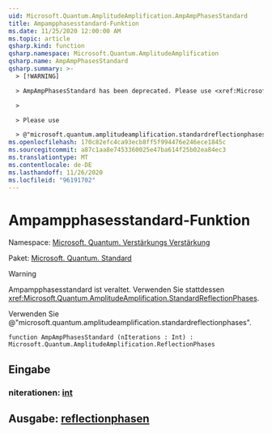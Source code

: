 ```yaml
---
uid: Microsoft.Quantum.AmplitudeAmplification.AmpAmpPhasesStandard
title: Ampampphasesstandard-Funktion
ms.date: 11/25/2020 12:00:00 AM
ms.topic: article
qsharp.kind: function
qsharp.namespace: Microsoft.Quantum.AmplitudeAmplification
qsharp.name: AmpAmpPhasesStandard
qsharp.summary: >-
  > [!WARNING]

  > AmpAmpPhasesStandard has been deprecated. Please use <xref:Microsoft.Quantum.AmplitudeAmplification.StandardReflectionPhases> instead.

  >

  > Please use

  > @"microsoft.quantum.amplitudeamplification.standardreflectionphases".
ms.openlocfilehash: 170c82efc4ca93ecb8ff5f994476e246ece1845c
ms.sourcegitcommit: a87c1aa8e7453360025e47ba614f25b02ea84ec3
ms.translationtype: MT
ms.contentlocale: de-DE
ms.lasthandoff: 11/26/2020
ms.locfileid: "96191702"
---
```

# <a name="ampampphasesstandard-function"></a>Ampampphasesstandard-Funktion

Namespace: [Microsoft. Quantum. Verstärkungs Verstärkung](xref:Microsoft.Quantum.AmplitudeAmplification)

Paket: [Microsoft. Quantum. Standard](https://nuget.org/packages/Microsoft.Quantum.Standard)


> [!WARNING]
> Ampampphasesstandard ist veraltet. Verwenden Sie stattdessen <xref:Microsoft.Quantum.AmplitudeAmplification.StandardReflectionPhases>.
>
> Verwenden Sie @"microsoft.quantum.amplitudeamplification.standardreflectionphases".



```qsharp
function AmpAmpPhasesStandard (nIterations : Int) : Microsoft.Quantum.AmplitudeAmplification.ReflectionPhases
```


## <a name="input"></a>Eingabe

### <a name="niterations--int"></a>niterationen: [int](xref:microsoft.quantum.lang-ref.int)





## <a name="output--reflectionphases"></a>Ausgabe: [reflectionphasen](xref:Microsoft.Quantum.AmplitudeAmplification.ReflectionPhases)

